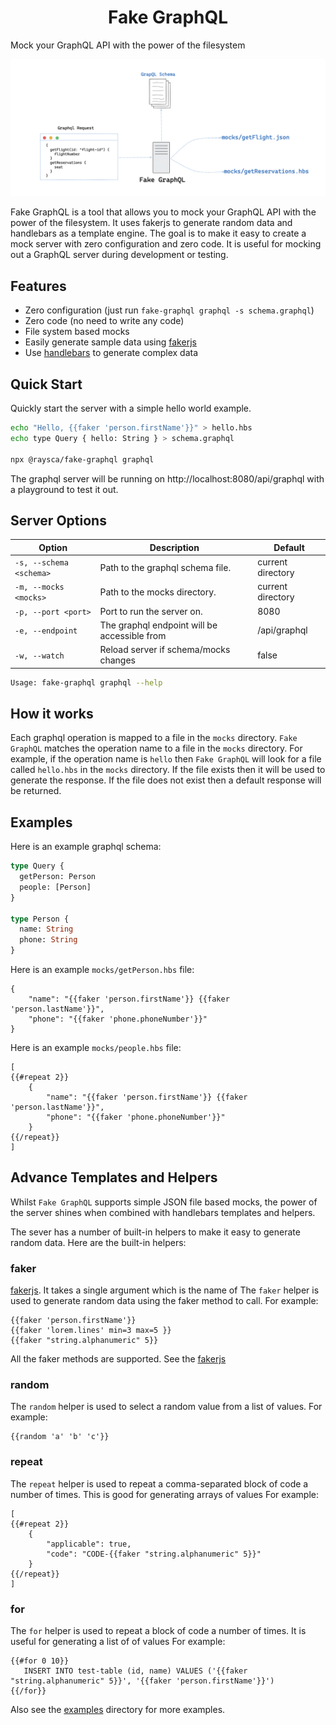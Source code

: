 <h1 align="center">Fake GraphQL</h1
<p align="center">Mock your GraphQL API with the power of the filesystem</p>

![Architecture](architecture.png "Architecture")

Fake GraphQL is a tool that allows you to mock your GraphQL API with the power of the filesystem. It uses fakerjs to generate random data and handlebars as a template engine. The goal is to make it easy to create a mock server with zero configuration and zero code. It is useful for mocking out a GraphQL server during development or testing.

## Features

- Zero configuration (just run `fake-graphql graphql -s schema.graphql`)
- Zero code (no need to write any code)
- File system based mocks
- Easily generate sample data using [fakerjs](https://fakerjs.dev/)
- Use [handlebars](https://handlebarsjs.com/) to generate complex data

## Quick Start

Quickly start the server with a simple hello world example.

```bash
echo "Hello, {{faker 'person.firstName'}}" > hello.hbs
echo type Query { hello: String } > schema.graphql

npx @raysca/fake-graphql graphql
```

The graphql server will be running on http://localhost:8080/api/graphql with a
playground to test it out.

## Server Options

| Option                  | Description                                  | Default           |
| ----------------------- | -------------------------------------------- | ----------------- |
| `-s, --schema <schema>` | Path to the graphql schema file.             | current directory |
| `-m, --mocks <mocks>`   | Path to the mocks directory.                 | current directory |
| `-p, --port <port>`     | Port to run the server on.                   | 8080              |
| `-e, --endpoint`        | The graphql endpoint will be accessible from | /api/graphql      |
| `-w, --watch`           | Reload server if schema/mocks changes        | false             |

```bash
Usage: fake-graphql graphql --help
```

## How it works

Each graphql operation is mapped to a file in the `mocks` directory.
`Fake GraphQL` matches the operation name to a file in the `mocks` directory. For
example, if the operation name is `hello` then `Fake GraphQL` will look for a
file called `hello.hbs` in the `mocks` directory. If the file exists then it
will be used to generate the response. If the file does not exist then a default
response will be returned.

## Examples

Here is an example graphql schema:

```graphql
type Query {
  getPerson: Person
  people: [Person]
}

type Person {
  name: String
  phone: String
}
```

Here is an example `mocks/getPerson.hbs` file:

```text
{
    "name": "{{faker 'person.firstName'}} {{faker 'person.lastName'}}",
    "phone": "{{faker 'phone.phoneNumber'}}"
}
```

Here is an example `mocks/people.hbs` file:

```text
[
{{#repeat 2}}
    {
        "name": "{{faker 'person.firstName'}} {{faker 'person.lastName'}}",
        "phone": "{{faker 'phone.phoneNumber'}}"
    }
{{/repeat}}
]
```

## Advance Templates and Helpers

Whilst `Fake GraphQL` supports simple JSON file based mocks, the power of the server shines when combined with handlebars templates and helpers.

The sever has a number of built-in helpers to make it easy to generate random data. Here are the built-in helpers:

### faker

[fakerjs](https://fakerjs.dev/). It takes a single argument which is the name of
The `faker` helper is used to generate random data using
the faker method to call. For example:

```text
{{faker 'person.firstName'}}
{{faker 'lorem.lines' min=3 max=5 }}
{{faker "string.alphanumeric" 5}}
```

All the faker methods are supported. See the [fakerjs](https://fakerjs.dev/)

### random

The `random` helper is used to select a random value from a list of values. For
example:

```text
{{random 'a' 'b' 'c'}}
```

### repeat

The `repeat` helper is used to repeat a comma-separated block of code a number
of times. This is good for generating arrays of values For example:

```text
[
{{#repeat 2}}
    {
        "applicable": true,
        "code": "CODE-{{faker "string.alphanumeric" 5}}"
    }
{{/repeat}}
]
```

### for

The `for` helper is used to repeat a block of code a number of times. It is
useful for generating a list of of values For example:

```text
{{#for 0 10}}
   INSERT INTO test-table (id, name) VALUES ('{{faker "string.alphanumeric" 5}}', '{{faker 'person.firstName'}}')
{{/for}}
```

Also see the [examples](examples) directory for more examples.
